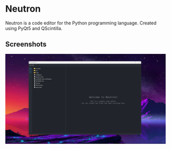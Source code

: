 # Neutron
Neutron is a code editor for the Python programming language. 
Created using PyQt5 and QScintilla.

## Screenshots
<img src="./src/imgs/screenshot1.png"/>


